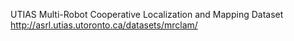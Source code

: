 UTIAS Multi-Robot Cooperative Localization and Mapping Dataset
http://asrl.utias.utoronto.ca/datasets/mrclam/